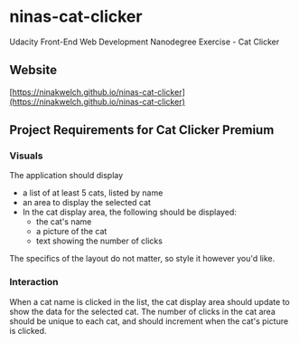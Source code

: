 # ninas-cat-clicker
Udacity Front-End Web Development Nanodegree Exercise - Cat Clicker

## Website

[https://ninakwelch.github.io/ninas-cat-clicker](https://ninakwelch.github.io/ninas-cat-clicker)

## Project Requirements for Cat Clicker Premium

### Visuals
The application should display

* a list of at least 5 cats, listed by name
* an area to display the selected cat
* In the cat display area, the following should be displayed:
    - the cat's name
    - a picture of the cat
    - text showing the number of clicks

The specifics of the layout do not matter, so style it however you'd like.

### Interaction

When a cat name is clicked in the list, the cat display area should update to show the data for the selected cat.
The number of clicks in the cat area should be unique to each cat, and should increment when the cat's picture is clicked.

